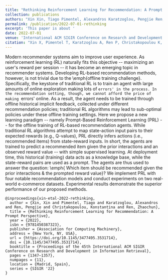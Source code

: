 ```yaml
---
title: "Rethinking Reinforcement Learning for Recommendation: A Prompt Perspective"
collection: publications
authors: "Xin Xin, Tiago Pimentel, Alexandros Karatzoglou, Pengjie Ren, Konstantina Christakopoulou, Zhaochun Ren"
permalink: /publication/2022-07-01-rethinking
excerpt: 'This paper is about '
date: 2022-07-01
venue: 'International ACM SIGIR Conference on Research and Development in Information Retrieval'
citation: "Xin X, Pimentel T, Karatzoglou A, Ren P, Christakopoulou K, Ren Z. Rethinking Reinforcement Learning for Recommendation: A Prompt Perspective. In: Proceedings of the International ACM SIGIR Conference on Research and Development in Information Retrieval, 2022 July."
---
```



Modern recommender systems aim to improve user experience. As reinforcement learning (RL) naturally fits this objective -- maximizing an user's reward per session -- it has become an emerging topic in recommender systems. Developing RL-based recommendation methods, however, is not trivial due to the \emph{offline training challenge}. Specifically, the keystone of traditional RL is to train an agent with large amounts of online exploration making lots of `errors' in the process. In the recommendation setting, though, we cannot afford the price of making `errors' online. As a result, the agent needs to be trained through offline historical implicit feedback, collected under different recommendation policies; traditional RL algorithms may lead to sub-optimal policies under these offline training settings.
Here we propose a new learning paradigm -- namely Prompt-Based Reinforcement Learning (PRL) -- for the offline training of RL-based recommendation agents. While traditional RL algorithms attempt to map state-action input pairs to their expected rewards (e.g., Q-values), PRL directly infers actions (i.e., recommended items) from state-reward inputs. In short, the agents are trained to predict a recommended item given the prior interactions and an observed reward value -- with simple supervised learning. At deployment time, this historical (training) data acts as a knowledge base, while the state-reward pairs are used as a prompt. The agents are thus used to answer the question: \emph{ Which item should be recommended given the prior interactions \& the prompted reward value}? We implement PRL with four notable recommendation models and conduct experiments on two real-world e-commerce datasets. Experimental results demonstrate the superior performance of our proposed methods. 



```
@inproceedings{xin-etal-2022-rethinking,
  author = {Xin, Xin and Pimentel, Tiago and Karatzoglou, Alexandros and Ren, Pengjie and Christakopoulou, Konstantina and Ren, Zhaochun},
  title = {Rethinking Reinforcement Learning for Recommendation: A Prompt Perspective},
  year = {2022},
  isbn = {9781450387323},
  publisher = {Association for Computing Machinery},
  address = {New York, NY, USA},
  url = {https://doi.org/10.1145/3477495.3531714},
  doi = {10.1145/3477495.3531714},
  booktitle = {Proceedings of the 45th International ACM SIGIR Conference on Research and Development in Information Retrieval},
  pages = {1347–1357},
  numpages = {11},
  location = {Madrid, Spain},
  series = {SIGIR '22}
}
```